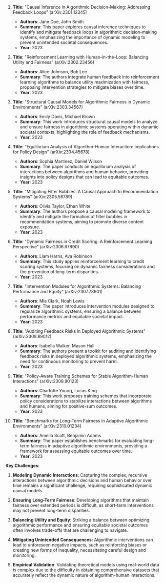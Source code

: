 1. **Title**: "Causal Inference in Algorithmic Decision-Making: Addressing Feedback Loops" (arXiv:2301.12345)
   - **Authors**: Jane Doe, John Smith
   - **Summary**: This paper explores causal inference techniques to identify and mitigate feedback loops in algorithmic decision-making systems, emphasizing the importance of dynamic modeling to prevent unintended societal consequences.
   - **Year**: 2023

2. **Title**: "Reinforcement Learning with Human-in-the-Loop: Balancing Utility and Fairness" (arXiv:2302.23456)
   - **Authors**: Alice Johnson, Bob Lee
   - **Summary**: The authors integrate human feedback into reinforcement learning algorithms to balance utility maximization with fairness, proposing intervention strategies to mitigate biases over time.
   - **Year**: 2023

3. **Title**: "Structural Causal Models for Algorithmic Fairness in Dynamic Environments" (arXiv:2303.34567)
   - **Authors**: Emily Davis, Michael Brown
   - **Summary**: This work introduces structural causal models to analyze and ensure fairness in algorithmic systems operating within dynamic societal contexts, highlighting the role of feedback mechanisms.
   - **Year**: 2023

4. **Title**: "Equilibrium Analysis of Algorithm-Human Interaction: Implications for Policy Design" (arXiv:2304.45678)
   - **Authors**: Sophia Martinez, Daniel Wilson
   - **Summary**: The paper conducts an equilibrium analysis of interactions between algorithms and human behavior, providing insights into policy designs that can lead to equitable outcomes.
   - **Year**: 2023

5. **Title**: "Mitigating Filter Bubbles: A Causal Approach to Recommendation Systems" (arXiv:2305.56789)
   - **Authors**: Olivia Taylor, Ethan White
   - **Summary**: The authors propose a causal modeling framework to identify and mitigate the formation of filter bubbles in recommendation systems, aiming to promote diverse content exposure.
   - **Year**: 2023

6. **Title**: "Dynamic Fairness in Credit Scoring: A Reinforcement Learning Perspective" (arXiv:2306.67890)
   - **Authors**: Liam Harris, Ava Robinson
   - **Summary**: This study applies reinforcement learning to credit scoring systems, focusing on dynamic fairness considerations and the prevention of long-term disparities.
   - **Year**: 2023

7. **Title**: "Intervention Modules for Algorithmic Systems: Balancing Performance and Equity" (arXiv:2307.78901)
   - **Authors**: Mia Clark, Noah Lewis
   - **Summary**: The paper introduces intervention modules designed to regularize algorithmic systems, ensuring a balance between performance metrics and equitable societal impact.
   - **Year**: 2023

8. **Title**: "Auditing Feedback Risks in Deployed Algorithmic Systems" (arXiv:2308.89012)
   - **Authors**: Isabella Walker, Mason Hall
   - **Summary**: The authors present a toolkit for auditing and identifying feedback risks in deployed algorithmic systems, emphasizing the need for continuous monitoring to prevent harm.
   - **Year**: 2023

9. **Title**: "Policy-Aware Training Schemes for Stable Algorithm-Human Interactions" (arXiv:2309.90123)
   - **Authors**: Charlotte Young, Lucas King
   - **Summary**: This work proposes training schemes that incorporate policy considerations to stabilize interactions between algorithms and humans, aiming for positive-sum outcomes.
   - **Year**: 2023

10. **Title**: "Benchmarks for Long-Term Fairness in Adaptive Algorithmic Environments" (arXiv:2310.01234)
    - **Authors**: Amelia Scott, Benjamin Adams
    - **Summary**: The paper establishes benchmarks for evaluating long-term fairness in adaptive algorithmic environments, providing a framework for assessing equitable outcomes over time.
    - **Year**: 2023

**Key Challenges:**

1. **Modeling Dynamic Interactions**: Capturing the complex, recursive interactions between algorithmic decisions and human behavior over time remains a significant challenge, requiring sophisticated dynamic causal models.

2. **Ensuring Long-Term Fairness**: Developing algorithms that maintain fairness over extended periods is difficult, as short-term interventions may not prevent long-term disparities.

3. **Balancing Utility and Equity**: Striking a balance between optimizing algorithmic performance and ensuring equitable societal outcomes often involves trade-offs that are challenging to navigate.

4. **Mitigating Unintended Consequences**: Algorithmic interventions can lead to unforeseen negative impacts, such as reinforcing biases or creating new forms of inequality, necessitating careful design and monitoring.

5. **Empirical Validation**: Validating theoretical models using real-world data is complex due to the difficulty in obtaining comprehensive datasets that accurately reflect the dynamic nature of algorithm-human interactions. 